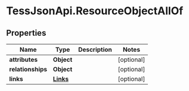 # TessJsonApi.ResourceObjectAllOf

## Properties

Name | Type | Description | Notes
------------ | ------------- | ------------- | -------------
**attributes** | **Object** |  | [optional] 
**relationships** | **Object** |  | [optional] 
**links** | [**Links**](Links.md) |  | [optional] 


